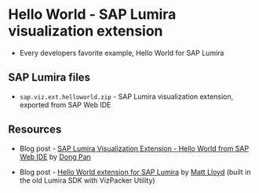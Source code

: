 Hello World - SAP Lumira visualization extension
=================================================
 * Every developers favorite example, Hello World for SAP Lumira

SAP Lumira files
-----------
* `sap.viz.ext.helloworld.zip` - SAP Lumira visualization extension, exported from SAP Web IDE


Resources
-----------
* Blog post - [SAP Lumira Visualization Extension - Hello World from SAP Web IDE](http://scn.sap.com/community/lumira/blog/2014/12/10/sap-lumira-chart-extension--hello-world-from-sap-web-ide) by [Dong Pan](http://scn.sap.com/people/dong.pan)

* Blog post - [Hello World extension for SAP Lumira](http://scn.sap.com/community/lumira/blog/2013/12/19/hello-world-extension-for-sap-lumira) by [Matt Lloyd](http://scn.sap.com/people/matt.lloyd) (built in the old Lumira SDK with VizPacker Utility)
